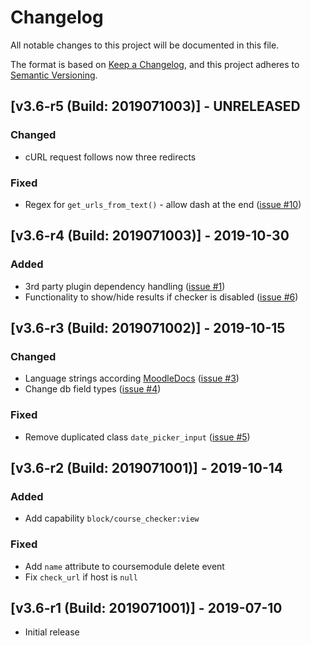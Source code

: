 # Changelog
All notable changes to this project will be documented in this file.

The format is based on [Keep a Changelog](https://keepachangelog.com/en/1.0.0/),
and this project adheres to [Semantic Versioning](https://semver.org/spec/v2.0.0.html).

## [v3.6-r5 (Build: 2019071003)] - UNRELEASED
### Changed
- cURL request follows now three redirects

### Fixed
- Regex for `get_urls_from_text()` - allow dash at the end ([issue #10](https://github.com/ffhs/moodle-block_course_checker/issues/10))

## [v3.6-r4 (Build: 2019071003)] - 2019-10-30
### Added
- 3rd party plugin dependency handling ([issue #1](https://github.com/ffhs/moodle-block_course_checker/issues/1))
- Functionality to show/hide results if checker is disabled ([issue #6](https://github.com/ffhs/moodle-block_course_checker/issues/6))

## [v3.6-r3 (Build: 2019071002)] - 2019-10-15
### Changed
- Language strings according [MoodleDocs](https://docs.moodle.org/dev/Plugin_contribution_checklist#Strings) ([issue #3](https://github.com/ffhs/moodle-block_course_checker/issues/3))
- Change db field types ([issue #4](https://github.com/ffhs/moodle-block_course_checker/issues/4))

### Fixed
- Remove duplicated class `date_picker_input` ([issue #5](https://github.com/ffhs/moodle-block_course_checker/issues/5))

## [v3.6-r2 (Build: 2019071001)] - 2019-10-14
### Added
- Add capability `block/course_checker:view`

### Fixed
- Add `name` attribute to coursemodule delete event
- Fix `check_url` if host is `null`

## [v3.6-r1 (Build: 2019071001)] - 2019-07-10
- Initial release